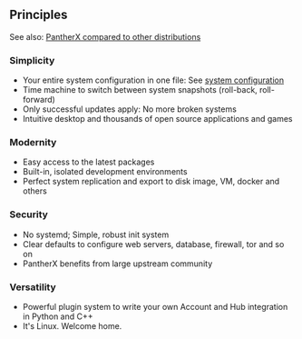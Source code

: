 ---
---

## Principles

See also: [PantherX compared to other distributions](https://wiki.pantherx.org/PantherX-compared-to-other-distributions/)

### Simplicity

- Your entire system configuration in one file: See [system configuration](/System-configuration/)
- Time machine to switch between system snapshots (roll-back, roll-forward)
- Only successful updates apply: No more broken systems
- Intuitive desktop and thousands of open source applications and games

### Modernity

- Easy access to the latest packages
- Built-in, isolated development environments
- Perfect system replication and export to disk image, VM, docker and others

### Security

- No systemd; Simple, robust init system
- Clear defaults to configure web servers, database, firewall, tor and so on
- PantherX benefits from large upstream community

### Versatility

- Powerful plugin system to write your own Account and Hub integration in Python and C++
- It's Linux. Welcome home.